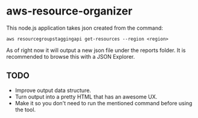# aws-resource-organizer

This node.js application takes json created from the command:
```
aws resourcegroupstaggingapi get-resources --region <region>
```

As of right now it will output a new json file under the reports folder.
It is recommended to browse this with a JSON Explorer.

## TODO
- Improve output data structure.
- Turn output into a pretty HTML that has an awesome UX.
- Make it so you don't need to run the mentioned command before using the tool.
